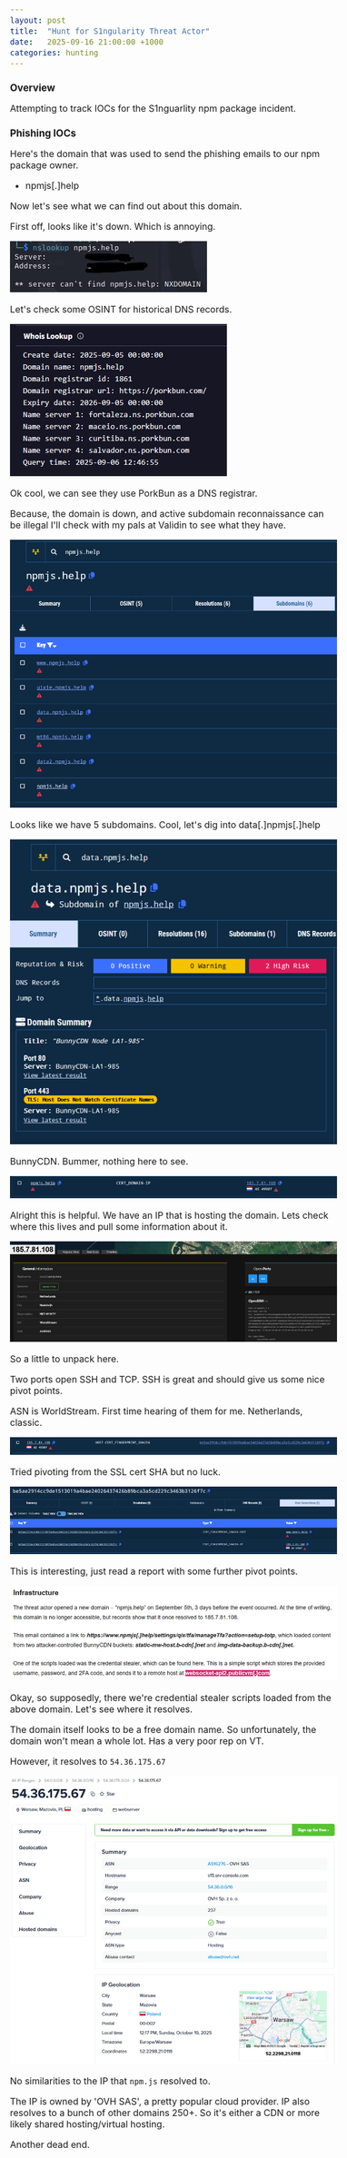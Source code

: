 ```yaml
---
layout: post
title:  "Hunt for S1ngularity Threat Actor"
date:   2025-09-16 21:00:00 +1000
categories: hunting
---
```


<style>
  body { font-size: 16px; }
  body {font-family: 'Inter', sans-serif}
  h1 { font-size: 19px !important; }
  h2 { font-size: 17px !important; }
  h3 { font-size: 15px !important; }
</style>

## Overview

Attempting to track IOCs for the S1nguarlity npm package incident.

## Phishing IOCs

Here's the domain that was used to send the phishing emails to our npm package owner.
- npmjs[.]help

Now let's see what we can find out about this domain.

First off, looks like it's down. Which is annoying.

![alt text](/images/nslookup.PNG) 

Let's check some OSINT for historical DNS records.

![alt text](/images/vt_whois.PNG)

Ok cool, we can see they use PorkBun as a DNS registrar. 

Because, the domain is down, and active subdomain reconnaissance can be illegal I'll check with my pals at Validin to see what they have.

![alt text](/images/validin_npm.PNG)

Looks like we have 5 subdomains. Cool, let's dig into data[.]npmjs[.]help

![alt text](/images/validin_npm_data_bunny.PNG)

BunnyCDN. Bummer, nothing here to see.

![alt text](/images/npmjs_IP.PNG)

Alright this is helpful. We have an IP that is hosting the domain. Lets check where this lives and pull some information about it.

![alt text](/images/shodan_npmjs_ip.PNG)

So a little to unpack here. 

Two ports open SSH and TCP. SSH is great and should give us some nice pivot points.

ASN is WorldStream. First time hearing of them for me. Netherlands, classic.

![alt text](/images/cert_pivot.PNG)

Tried pivoting from the SSL cert SHA but no luck.

![alt text](/images/cert_pivot_no_luck.PNG)

This is interesting, just read a report with some further pivot points. 

![alt text](/images/infrastructure_pivot.PNG)

Okay, so supposedly, there we're credential stealer scripts loaded from the above domain. Let's see where it resolves.

The domain itself looks to be a free domain name. So unfortunately, the domain won't mean a whole lot. Has a very poor rep on VT.

However, it resolves to ``54.36.175.67``

![alt text](/images/npm_resolve.PNG)

No similarities to the IP that ``npm.js`` resolved to. 

The IP is owned by 'OVH SAS', a pretty popular cloud provider. IP also resolves to a bunch of other domains 250+. So it's either a CDN or more likely shared hosting/virtual hosting.

Another dead end.